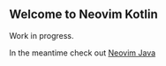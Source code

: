 ## Welcome to Neovim Kotlin

Work in progress.

In the meantime check out [Neovim Java](https://www.ensarsarajcic.com/neovim-java/)
